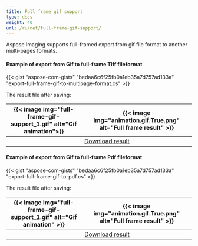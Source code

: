 ```yaml
---
title: Full frame gif support
type: docs
weight: 40
url: /ru/net/full-frame-gif-support/
---
```


Aspose.Imaging supports full-framed export from gif file format to another multi-pages formats.
#### **Example of export from Gif to full-frame Tiff fileformat**
{{< gist "aspose-com-gists" "bedaa6c6f25fb0a1eb35a7d757ad133a" "export-full-frame-gif-to-multipage-format.cs" >}}

The result file after saving:

| {{< image img="full-frame-gif-support_1.gif" alt="Gif animation">}} | {{< image img="animation.gif.True.png" alt="Full frame result" >}} |
| ---------------------------------------------------- | ----------------------------------------- |
|                                                      | [Download result](animation.gif.True.tif) |

#### **Example of export from Gif to full-frame Pdf fileformat**
{{< gist "aspose-com-gists" "bedaa6c6f25fb0a1eb35a7d757ad133a" "export-full-frame-gif-to-pdf.cs" >}}

The result file after saving:

| {{< image img="full-frame-gif-support_1.gif" alt="Gif animation" >}} | {{< image img="animation.gif.True.png" alt="Full frame result" >}}                 |
| ---------------------------------------------------- | ------------------------------------------- |
|                                                      | [Download result](transparent_orig.gif.pdf) |